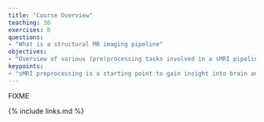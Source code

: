 ```yaml
---
title: "Course Overview"
teaching: 30
exercises: 0
questions:
- "What is a structural MR imaging pipeline"
objectives:
- "Overview of various (pre)processing tasks involved in a sMRI pipeling "
keypoints:
- "sMRI preprocessing is a starting point to gain insight into brain anatomy and its variations"
---
```

FIXME

{% include links.md %}

